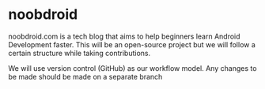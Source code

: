 # noobdroid
noobdroid.com is a tech blog that aims to help beginners learn Android Development faster. This will be an open-source project but we will follow a certain structure while taking contributions.

We will use version control (GitHub) as our workflow model. Any changes to be made should be made on a separate branch
